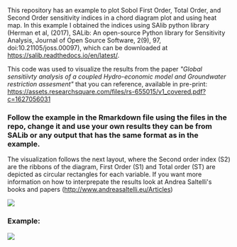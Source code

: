 This repository has an example to plot Sobol First Order, Total Order, and Second Order sensitivity indices in a chord diagram plot and using heat map. In this example I obtained the indices using SAlib python library (Herman et al, (2017), SALib: An open-source Python library for Sensitivity Analysis, Journal of Open Source Software, 2(9), 97, doi:10.21105/joss.00097), which can be downloaded at https://salib.readthedocs.io/en/latest/. 

This code was used to visualize the results from the paper _"Global sensitiivty analysis of a coupled Hydro-economic model and Groundwater restriction assesment"_ that you can reference, available in pre-print: https://assets.researchsquare.com/files/rs-655015/v1_covered.pdf?c=1627056031 

### Follow the example in the Rmarkdown file using the files in the repo, change it and use your own results they can be from SALib or any output that has the same format as in the example.

The visualization follows the next layout, where the Second order index (S2) are the ribbons of the diagram, First Order (S1) and Total order (ST) are depicted as circular rectangles for each variable. If you want more information on how to interprepate the results look at Andrea Saltelli's books and papers (http://www.andreasaltelli.eu/Articles)

![](https://github.com/joserdgz8/Global_sensitivity_analysis_visualization/blob/main/chord_diagram_legend.png)

### Example: 

![](https://github.com/joserdgz8/Global_sensitivity_analysis_visualization/blob/main/EXAMPLE.png)



